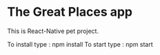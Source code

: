 # The Great Places app

This is React-Native pet project.

To install type : npm install
To start type : npm start

